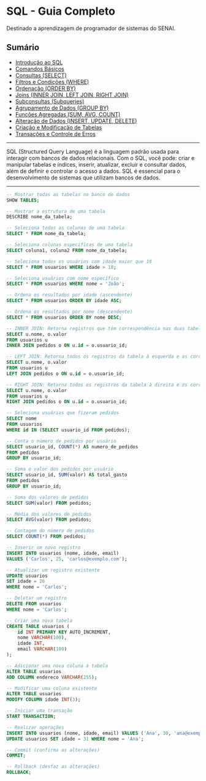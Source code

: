 # SQL - Guia Completo

Destinado a aprendizagem de programador de sistemas do SENAI.

## Sumário

- [Introdução ao SQL](#introdução-ao-sql)
- [Comandos Básicos](#comandos-básicos)
- [Consultas (SELECT)](#consultas-select)
- [Filtros e Condições (WHERE)](#filtros-e-condições-where)
- [Ordenação (ORDER BY)](#ordenação-order-by)
- [Joins (INNER JOIN, LEFT JOIN, RIGHT JOIN)](#joins-inner-join-left-join-right-join)
- [Subconsultas (Subqueries)](#subconsultas-subqueries)
- [Agrupamento de Dados (GROUP BY)](#agrupamento-de-dados-group-by)
- [Funções Agregadas (SUM, AVG, COUNT)](#funções-agregadas-sum-avg-count)
- [Alteração de Dados (INSERT, UPDATE, DELETE)](#alteração-de-dados-insert-update-delete)
- [Criação e Modificação de Tabelas](#criação-e-modificação-de-tabelas)
- [Transações e Controle de Erros](#transações-e-controle-de-erros)

---

SQL (Structured Query Language) é a linguagem padrão usada para interagir com bancos de dados relacionais. Com o SQL, você pode: criar e manipular tabelas e índices, inserir, atualizar, excluir e consultar dados, além de definir e controlar o acesso a dados. SQL é essencial para o desenvolvimento de sistemas que utilizam bancos de dados.

---

```sql
-- Mostrar todas as tabelas no banco de dados
SHOW TABLES;

-- Mostrar a estrutura de uma tabela
DESCRIBE nome_da_tabela;

-- Seleciona todas as colunas de uma tabela
SELECT * FROM nome_da_tabela;

-- Seleciona colunas específicas de uma tabela
SELECT coluna1, coluna2 FROM nome_da_tabela;

-- Seleciona todos os usuários com idade maior que 18
SELECT * FROM usuarios WHERE idade > 18;

-- Seleciona usuários com nome específico
SELECT * FROM usuarios WHERE nome = 'João';

-- Ordena os resultados por idade (ascendente)
SELECT * FROM usuarios ORDER BY idade ASC;

-- Ordena os resultados por nome (descendente)
SELECT * FROM usuarios ORDER BY nome DESC;

-- INNER JOIN: Retorna registros que têm correspondência nas duas tabelas
SELECT u.nome, o.valor
FROM usuarios u
INNER JOIN pedidos o ON u.id = o.usuario_id;

-- LEFT JOIN: Retorna todos os registros da tabela à esquerda e os correspondentes da tabela à direita
SELECT u.nome, o.valor
FROM usuarios u
LEFT JOIN pedidos o ON u.id = o.usuario_id;

-- RIGHT JOIN: Retorna todos os registros da tabela à direita e os correspondentes da tabela à esquerda
SELECT u.nome, o.valor
FROM usuarios u
RIGHT JOIN pedidos o ON u.id = o.usuario_id;

-- Seleciona usuários que fizeram pedidos
SELECT nome
FROM usuarios
WHERE id IN (SELECT usuario_id FROM pedidos);

-- Conta o número de pedidos por usuário
SELECT usuario_id, COUNT(*) AS numero_de_pedidos
FROM pedidos
GROUP BY usuario_id;

-- Soma o valor dos pedidos por usuário
SELECT usuario_id, SUM(valor) AS total_gasto
FROM pedidos
GROUP BY usuario_id;

-- Soma dos valores de pedidos
SELECT SUM(valor) FROM pedidos;

-- Média dos valores de pedidos
SELECT AVG(valor) FROM pedidos;

-- Contagem do número de pedidos
SELECT COUNT(*) FROM pedidos;

-- Inserir um novo registro
INSERT INTO usuarios (nome, idade, email)
VALUES ('Carlos', 25, 'carlos@exemplo.com');

-- Atualizar um registro existente
UPDATE usuarios
SET idade = 26
WHERE nome = 'Carlos';

-- Deletar um registro
DELETE FROM usuarios
WHERE nome = 'Carlos';

-- Criar uma nova tabela
CREATE TABLE usuarios (
    id INT PRIMARY KEY AUTO_INCREMENT,
    nome VARCHAR(100),
    idade INT,
    email VARCHAR(100)
);

-- Adicionar uma nova coluna à tabela
ALTER TABLE usuarios
ADD COLUMN endereco VARCHAR(255);

-- Modificar uma coluna existente
ALTER TABLE usuarios
MODIFY COLUMN idade INT(3);

-- Iniciar uma transação
START TRANSACTION;

-- Realizar operações
INSERT INTO usuarios (nome, idade, email) VALUES ('Ana', 30, 'ana@exemplo.com');
UPDATE usuarios SET idade = 31 WHERE nome = 'Ana';

-- Commit (confirma as alterações)
COMMIT;

-- Rollback (desfaz as alterações)
ROLLBACK;
